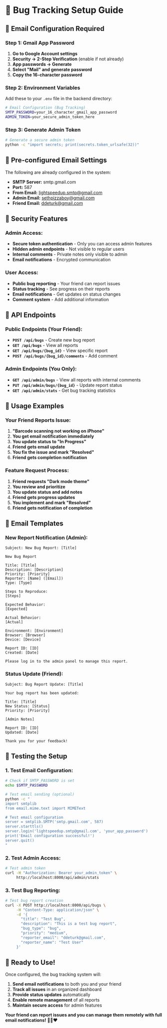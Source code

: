 # 🔧 Bug Tracking Setup Guide

## 📧 **Email Configuration Required**

### **Step 1: Gmail App Password**
1. **Go to Google Account settings**
2. **Security → 2-Step Verification** (enable if not already)
3. **App passwords → Generate**
4. **Select "Mail" and generate password**
5. **Copy the 16-character password**

### **Step 2: Environment Variables**
Add these to your `.env` file in the backend directory:

```bash
# Email Configuration (Bug Tracking)
SMTP_PASSWORD=your_16_character_gmail_app_password
ADMIN_TOKEN=your_secure_admin_token_here
```

### **Step 3: Generate Admin Token**
```bash
# Generate a secure admin token
python -c "import secrets; print(secrets.token_urlsafe(32))"
```

## 🎯 **Pre-configured Email Settings**

The following are already configured in the system:

- **SMTP Server:** smtp.gmail.com
- **Port:** 587
- **From Email:** lightspeedup.smtp@gmail.com
- **Admin Email:** sethpizzaboy@gmail.com
- **Friend Email:** ddeturk@gmail.com

## 🔐 **Security Features**

### **Admin Access:**
- **Secure token authentication** - Only you can access admin features
- **Hidden admin endpoints** - Not visible to regular users
- **Internal comments** - Private notes only visible to admin
- **Email notifications** - Encrypted communication

### **User Access:**
- **Public bug reporting** - Your friend can report issues
- **Status tracking** - See progress on their reports
- **Email notifications** - Get updates on status changes
- **Comment system** - Add additional information

## 🚀 **API Endpoints**

### **Public Endpoints (Your Friend):**
- **`POST /api/bugs`** - Create new bug report
- **`GET /api/bugs`** - View all reports
- **`GET /api/bugs/{bug_id}`** - View specific report
- **`POST /api/bugs/{bug_id}/comments`** - Add comment

### **Admin Endpoints (You Only):**
- **`GET /api/admin/bugs`** - View all reports with internal comments
- **`PUT /api/admin/bugs/{bug_id}`** - Update report status
- **`GET /api/admin/stats`** - Get bug tracking statistics

## 📱 **Usage Examples**

### **Your Friend Reports Issue:**
1. **"Barcode scanning not working on iPhone"**
2. **You get email notification immediately**
3. **You update status to "In Progress"**
4. **Friend gets email update**
5. **You fix the issue and mark "Resolved"**
6. **Friend gets completion notification**

### **Feature Request Process:**
1. **Friend requests "Dark mode theme"**
2. **You review and prioritize**
3. **You update status and add notes**
4. **Friend gets progress updates**
5. **You implement and mark "Resolved"**
6. **Friend gets notification of completion**

## 🎯 **Email Templates**

### **New Report Notification (Admin):**
```
Subject: New Bug Report: [Title]

New Bug Report

Title: [Title]
Description: [Description]
Priority: [Priority]
Reporter: [Name] ([Email])
Type: [Type]

Steps to Reproduce:
[Steps]

Expected Behavior:
[Expected]

Actual Behavior:
[Actual]

Environment: [Environment]
Browser: [Browser]
Device: [Device]

Report ID: [ID]
Created: [Date]

Please log in to the admin panel to manage this report.
```

### **Status Update (Friend):**
```
Subject: Bug Report Update: [Title]

Your bug report has been updated:

Title: [Title]
New Status: [Status]
Priority: [Priority]

[Admin Notes]

Report ID: [ID]
Updated: [Date]

Thank you for your feedback!
```

## 🔧 **Testing the Setup**

### **1. Test Email Configuration:**
```bash
# Check if SMTP_PASSWORD is set
echo $SMTP_PASSWORD

# Test email sending (optional)
python -c "
import smtplib
from email.mime.text import MIMEText

# Test email configuration
server = smtplib.SMTP('smtp.gmail.com', 587)
server.starttls()
server.login('lightspeedup.smtp@gmail.com', 'your_app_password')
print('Email configuration successful!')
server.quit()
"
```

### **2. Test Admin Access:**
```bash
# Test admin token
curl -H "Authorization: Bearer your_admin_token" \
     http://localhost:8000/api/admin/stats
```

### **3. Test Bug Reporting:**
```bash
# Test bug report creation
curl -X POST http://localhost:8000/api/bugs \
     -H "Content-Type: application/json" \
     -d '{
       "title": "Test Bug",
       "description": "This is a test bug report",
       "bug_type": "bug",
       "priority": "medium",
       "reporter_email": "ddeturk@gmail.com",
       "reporter_name": "Test User"
     }'
```

## 🎉 **Ready to Use!**

Once configured, the bug tracking system will:

1. **Send email notifications** to both you and your friend
2. **Track all issues** in an organized dashboard
3. **Provide status updates** automatically
4. **Enable remote management** of all reports
5. **Maintain secure access** for admin features

**Your friend can report issues and you can manage them remotely with full email notifications!** 🐛📧❤️
